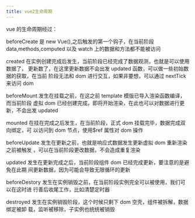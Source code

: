 ```yaml
---
title: vue2生命周期
---
```


vue 的生命周期经过：

beforeCreate 是 new Vue(),之后触发的第一个钩子，在当前阶段 data,methods,computed
以及 watch 上的数据和方法都不能被访问

created 在实例创建完成后发生，当前阶段已经完成了数据观测，也就是可以使用数据了，
更新数了，在这里更新数据不会出发 updated 函数，可以做一些初始数据的获取，在当前
阶段无法和 dom 进行交互，如果非要想，可以通过 nextTick 来访问 dom

beforeMount 发生在挂载之前，在这之前 template 模版已导入渲染函数编译，而当前阶段
虚拟 dom 已经创建完成，即将开始渲染，在此也可以对数据进行更新，不会出发 updated

mounted 在挂在完成之后发生，在当前阶段，正式 dom 挂载完毕，数据完成双向绑定，可
以访问到 dom 节点，使用$ref 属性对 dom 操作

beforeUpdate 发生在更新之前，也就是响应式数据发生更新虚拟 dom 重新渲染之前被触发
，可以在当前阶段更改数据，不会造成重复渲染

updated 发生在更新完成之后，当前阶段组件 dom 已经完成更新，要注意的是避免在此期
间更新数据，因为可能会导致无限循环的更新

beforeDestory 发生在实例销毁之前，在当前阶段实例完全可以被使用，我们可以在这时进
行善后收尾工作，比如清楚定时器

destroyed 发生在实例销毁阶段，这个时候只剩下 dom 空壳，组件被拆解，数据绑定被卸
载，监听被移除，子实例也统统被销毁

